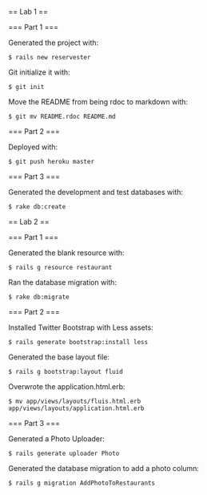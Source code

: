 == Lab 1 ==

=== Part 1 ===

Generated the project with:

```
$ rails new reservester
```

Git initialize it with:

```
$ git init
```

Move the README from being rdoc to markdown with:

```
$ git mv README.rdoc README.md
```

=== Part 2 ===

Deployed with:

```
$ git push heroku master
```

=== Part 3 ===

Generated the development and test databases with:

```
$ rake db:create
```

== Lab 2 ==

=== Part 1 ===

Generated the blank resource with:

```
$ rails g resource restaurant
```

Ran the database migration with:

```
$ rake db:migrate
```

=== Part 2 ===

Installed Twitter Bootstrap with Less assets:

```
$ rails generate bootstrap:install less
```

Generated the base layout file:

```
$ rails g bootstrap:layout fluid
```

Overwrote the application.html.erb:

```
$ mv app/views/layouts/fluis.html.erb
app/views/layouts/application.html.erb
```

=== Part 3 ===

Generated a Photo Uploader:

```
$ rails generate uploader Photo
```

Generated the database migration to add a photo column:

```
$ rails g migration AddPhotoToRestaurants
```

